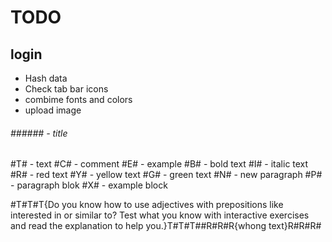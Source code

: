 # TODO

## login

- Hash data
- Check tab bar icons
- combime fonts and colors
- upload image

###### ###### - title

#T# - text
#C# - comment
#E# - example
#B# - bold text
#I# - italic text
#R# - red text
#Y# - yellow text
#G# - green text
#N# - new paragraph
#P# - paragraph blok
#X# - example block

#T#T#T{Do you know how to use adjectives with prepositions like interested in or similar to? Test what you know with interactive exercises and read the explanation to help you.}T#T#T##R#R#R{whong text}R#R#R#
